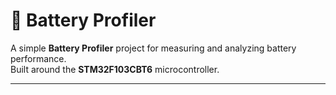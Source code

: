 # 🔋 Battery Profiler

A simple **Battery Profiler** project for measuring and analyzing battery performance.  
Built around the **STM32F103CBT6** microcontroller.

---
